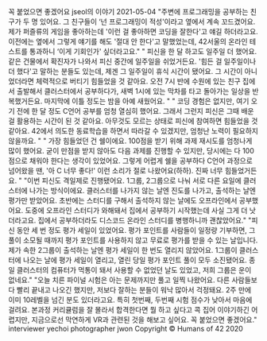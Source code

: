 꼭 붙었으면 좋겠어요
jseol의 이야기
2021-05-04
"주변에 프로그래밍을 공부하는 친구가 두 명 있어요. 그 친구들이 ‘넌 프로그래밍이 적성'이라고 옆에서 계속 꼬드겼어요. 제가 퍼즐류의 게임을 좋아하는데 '이런 걸 좋아하면 코딩을 잘한다'고 얘길 하더라고요. 이전에는 옆에서 그렇게 얘기를 해도 '절대 안 한다'고 말했었는데, 42서울의 온라인 테스트를 통과하니 ‘이게 기회인가' 싶더라고요."
"
피신을 한 달 하고도 일주일 더 했어요. 같은 건물에서 확진자가 나와서 피신 중간에 일주일을 쉬었거든요. '힘든 걸 일주일이나 더 했다'고 말하는 분들도 있는데, 제겐 그 일주일이 휴식 시간이 됐어요. 그 시간이 아니었더라면 체력적으로 버티기 힘들었을 것 같아요. 오전 7시 반에 수원에 있는 친구 집에서 출발해서 클러스터에서 공부하다가, 새벽 1시에 있는 막차를 타고 돌아가는 일상을 반복했거든요. 마지막에 이틀 정도는 밤을 아예 새웠어요.
"
"
코딩 경험은 없지만, 여기 오기 전에 한 달 정도 C언어 공부를 엄청 열심히 했어요. 그래서 그런지 피신은 그때 배운 걸 활용하는 시간이 된 것 같아요. 아무것도 모르는 상태로 피신에 참여하면 힘들었을 것 같아요. 42에서 의도한 동료학습을 하면서 따라갈 수 있겠지만, 엄청난 노력이 필요하지 않을까요.
"
"
가장 힘들었던 건 쉘이에요. 100점을 받기 위해 과제 재시도를 엄청나게 많이 했어요. 굳이 만점을 받지 않아도 다음 과제를 진행할 수 있지만, 당시에는 다 100점으로 채워야 한다는 생각이 있었어요. 그렇게 어렵게 쉘을 공부하다 C언어 과정으로 넘어왔을 땐, '아 C 너무 좋다!' 이런 소리가 절로 나왔어요(하하). 진짜 너무 힘들었거든요.
"
"이번 피신도 격일제로 진행됐어요. 1그룹, 2그룹으로 나눠 서로 다른 요일에 클러스터에 나가는 방식이에요. 클러스터를 나가지 않는 날엔 진도를 나가고, 출석하는 날엔 평가만 받았어요. 초반에는 스터디를 구해서 출석하지 않는 날에도 오프라인에서 공부했어요. 도중에 오프라인 스터디가 와해돼서 집에서 공부하기 시작했는데 사실 그게 더 낫더라고요. 집에서 공부하더라도 디스코드 온라인 스터디를 병행하니까 괜찮았어요."
"피신 동안 세 번 정도 평가 세일이 있었어요. 평가 포인트를 사람들이 일정량 기부하면, 그 풀이 소모될 때까지 평가 포인트를 사용하지 않고 무료로 평가를 받을 수 있는 날입니다. 제가 속한 2그룹이 출석하는 날엔 평가 세일이 한 번도 열리지 않았어요. 1그룹이 클러스터에 나오는 날에 평가 세일이 열리고, 열린 당일 평가 포인트 풀이 모두 소진됐어요. 종일 클러스터의 컴퓨터가 먹통이 돼서 사용할 수 없었던 날도 있었고, 저희 그룹은 운이 없네요."
"오늘 치른 파이널 시험은 아는 문제까지만 풀고 일찍 나왔어요. 다른 사람들보다 빨리 끝내고 나오긴 했지만, 저보다 잘하는 분들이 워낙 많아서 걱정돼요. 2주 만에 이미 10레벨을 넘긴 분도 있더라고요. 특히 첫번째, 두번째 시험 점수가 낮아서 마음에 걸려요. 본과정 커리큘럼을 잘 몰라서 합격한다면 뭘 하고 싶다고 콕 집어 이야기하긴 어렵지만, 지금으로선 막연하게 VR과 관련된 것을 해보고 싶어요. 꼭 붙었으면 좋겠어요."
interviewer yechoi
photographer jwon
Copyright © Humans of 42 2020
